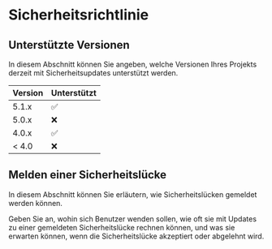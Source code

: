 # Sicherheitsrichtlinie

## Unterstützte Versionen

In diesem Abschnitt können Sie angeben, welche Versionen Ihres Projekts derzeit mit Sicherheitsupdates unterstützt werden.

| Version | Unterstützt         |
| ------- | ------------------- |
| 5.1.x   | :white_check_mark:  |
| 5.0.x   | :x:                 |
| 4.0.x   | :white_check_mark:  |
| < 4.0   | :x:                 |

## Melden einer Sicherheitslücke

In diesem Abschnitt können Sie erläutern, wie Sicherheitslücken gemeldet werden können.  

Geben Sie an, wohin sich Benutzer wenden sollen, wie oft sie mit Updates zu einer gemeldeten Sicherheitslücke rechnen können, und was sie erwarten können, wenn die Sicherheitslücke akzeptiert oder abgelehnt wird.
